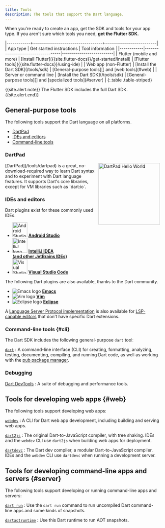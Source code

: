 ```yaml
---
title: Tools
description: The tools that support the Dart language.
---
```


When you're ready to create an app,
get the SDK and tools for your app type.
If you aren't sure which tools you need, **get the Flutter SDK.**

<div class="table-wrapper" markdown="1">
|------------+-----------------------------------+--------------------------|
| App type   | Get started instructions          | Tool information         |
|------------|-----------------------------------|--------------------------|
| Flutter (mobile and more) | [Install Flutter]({{site.flutter-docs}}/get-started/install) | [Flutter tools]({{site.flutter-docs}}/using-ide) |
| Web app (non-Flutter) | [Install the Dart SDK](/tools/sdk) | [General-purpose tools][] and [web tools](#web) |
| Server or command line | [Install the Dart SDK](/tools/sdk) | [General-purpose tools][] and [specialized tools](#server) |
{:.table .table-striped}
</div>

[General-purpose tools]: #general-purpose-tools

{{site.alert.note}}
  The Flutter SDK includes the full Dart SDK.
{{site.alert.end}}

## General-purpose tools

The following tools support the Dart language on all platforms.

* [DartPad](#dartpad)
* [IDEs and editors](#ides-and-editors)
* [Command-line tools](#cli)


### DartPad

<img src="/assets/img/dartpad-hello.png" alt="DartPad Hello World" width="200px" align="right" />
[DartPad](/tools/dartpad) is
a great, no-download-required way to learn Dart syntax
and to experiment with Dart language features.
It supports Dart's core libraries,
except for VM libraries such as `dart:io`.


### IDEs and editors

Dart plugins exist for these commonly used IDEs.

<ul class="col2">
<li>
<img src="/assets/img/tools/android_studio.svg" width="48" alt="Android Studio logo">
<a href="/tools/jetbrains-plugin"><b>Android Studio</b></a>
</li>
<li>
<img src="/assets/img/tools/intellij-idea.svg" width="48" alt="IntelliJ logo">
<a href="/tools/jetbrains-plugin"><b>IntelliJ IDEA<br>
(and other JetBrains IDEs)</b></a>
</li>
<li>
<img src="/assets/img/tools/vscode.svg"
     width="48" alt="Visual Studio Code logo">
<a href="/tools/vs-code"><b>Visual Studio Code</b></a>
</li>
</ul>

The following Dart plugins are also available,
thanks to the Dart community.

<ul class="col2">
<li>
<img src="/assets/img/tools/emacs.png" alt="Emacs logo">
<a class="no-automatic-external" href="https://github.com/nex3/dart-mode"><b>Emacs</b></a>
</li>
<li>
<img src="/assets/img/tools/vim.png" alt="Vim logo">
<a class="no-automatic-external" href="https://github.com/dart-lang/dart-vim-plugin"><b>Vim</b></a>
</li>
<li>
<img src="/assets/img/tools/eclipse-logo.png" alt="Eclipse logo">
<a class="no-automatic-external" href="https://github.com/eclipse/dartboard"><b>Eclipse</b></a>
</li>
</ul>

A [Language Server Protocol implementation][LSP] is also available for
[LSP-capable editors][] that don't have specific Dart extensions.

[LSP]: https://github.com/dart-lang/sdk/blob/main/pkg/analysis_server/tool/lsp_spec/README.md
[LSP-capable editors]: https://microsoft.github.io/language-server-protocol/implementors/tools/

### Command-line tools {#cli}

The Dart SDK includes the following general-purpose `dart` tool:

[`dart`](/tools/dart-tool)
: A command-line interface (CLI) for creating, formatting, analyzing,
  testing, documenting, compiling, and running Dart code,
  as well as working with the [pub package manager](/guides/packages).


### Debugging

[Dart DevTools](/tools/dart-devtools)
: A suite of debugging and performance tools.


## Tools for developing web apps {#web}

The following tools support developing web apps:

[`webdev`](/tools/webdev)
: A CLI for Dart web app development,
  including building and serving web apps.

[`dart2js`](/tools/dart2js)
: The original Dart-to-JavaScript compiler, with tree shaking.
  IDEs and the `webdev` CLI use `dart2js` when building web apps for deployment.

[`dartdevc`](/tools/dartdevc)
: The Dart dev compiler, a modular Dart-to-JavaScript compiler.
  IDEs and the `webdev` CLI use `dartdevc` when running a development server.


## Tools for developing command-line apps and servers {#server}

The following tools support developing or running
command-line apps and servers:

[`dart run`](/tools/dart-run)
: Use the `dart run` command to run uncompiled Dart command-line apps
  and some kinds of snapshots.

[`dartaotruntime`](/tools/dartaotruntime)
: Use this Dart runtime to run AOT snapshots.
